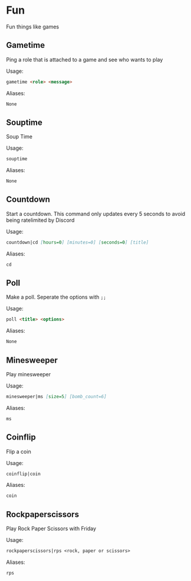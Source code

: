 # Fun

Fun things like games

## Gametime

Ping a role that is attached to a game and see who wants to play

Usage:

```md
gametime <role> <message>
```

Aliases:

```md
None
```

## Souptime

Soup Time

Usage:

```md
souptime 
```

Aliases:

```md
None
```

## Countdown

Start a countdown. This command only updates every 5 seconds to avoid being ratelimited by Discord

Usage:

```md
countdown|cd [hours=0] [minutes=0] [seconds=0] [title]
```

Aliases:

```md
cd
```

## Poll

Make a poll. Seperate the options with `;;`

Usage:

```md
poll <title> <options>
```

Aliases:

```md
None
```

## Minesweeper

Play minesweeper

Usage:

```md
minesweeper|ms [size=5] [bomb_count=6]
```

Aliases:

```md
ms
```

## Coinflip

Flip a coin

Usage:

```md
coinflip|coin 
```

Aliases:

```md
coin
```

## Rockpaperscissors

Play Rock Paper Scissors with Friday

Usage:

```md
rockpaperscissors|rps <rock, paper or scissors>
```

Aliases:

```md
rps
```

